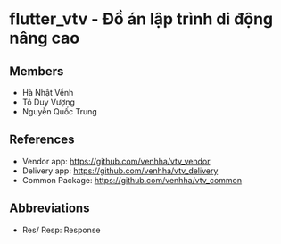 # flutter_vtv - Đồ án lập trình di động nâng cao

## Members

- Hà Nhật Vềnh
- Tô Duy Vượng
- Nguyễn Quốc Trung

## References

- Vendor app: <https://github.com/venhha/vtv_vendor>
- Delivery app: <https://github.com/venhha/vtv_delivery>
- Common Package: <https://github.com/venhha/vtv_common>

## Abbreviations

- Res/ Resp: Response
